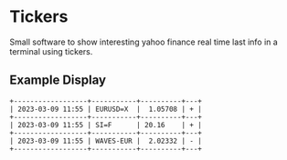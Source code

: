 # Tickers
Small software to show interesting yahoo finance real time last info in a terminal using tickers.

## Example Display
```
+------------------+-----------+----------+---+
| 2023-03-09 11:55 | EURUSD=X  |  1.05708 | + |
+------------------+-----------+----------+---+
| 2023-03-09 11:55 | SI=F      | 20.16    | + |
+------------------+-----------+----------+---+
| 2023-03-09 11:55 | WAVES-EUR |  2.02332 | - |
+------------------+-----------+----------+---+
```

